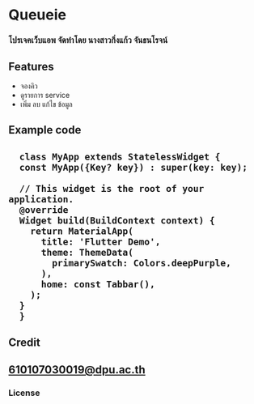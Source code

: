 # Queueie
### โปรเจคเว็บแอพ จัดทำโดย นางสาวกิ่งแก้ว จันธนโรจน์
<h2>Features</h2>
  <ul style="list-style-type:disc;">
  <li>จองคิว</li>
  <li>ดูรายการ service</li>
  <li>เพิ่ม ลบ แก้ไข ข้อมูล</li>
  </ul>
<h2>Example code<h2>
  
```
  class MyApp extends StatelessWidget {
  const MyApp({Key? key}) : super(key: key);

  // This widget is the root of your application.
  @override
  Widget build(BuildContext context) {
    return MaterialApp(
      title: 'Flutter Demo',
      theme: ThemeData(
        primarySwatch: Colors.deepPurple,
      ),
      home: const Tabbar(),
    );
  }
  }
```
  
<h2>Credit<h2>
<a href="https://web.facebook.com/">610107030019@dpu.ac.th</a>
  
  <h3>License</h3>

